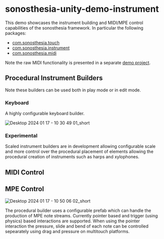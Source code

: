 # sonosthesia-unity-demo-instrument

This demo showcases the instrument building and MIDI/MPE control capabilities of the sonosthesia framework. In particular the following packages:

- [com.sonosthesia.touch](https://github.com/jbat100/sonosthesia-unity-packages/tree/main/packages/com.sonosthesia.touch)
- [com.sonosthesia.instrument](https://github.com/jbat100/sonosthesia-unity-packages/tree/main/packages/com.sonosthesia.instrument)
- [com.sonosthesia.midi](https://github.com/jbat100/sonosthesia-unity-packages/tree/main/packages/com.sonosthesia.midi)

Note the raw MIDI functionality is presented in a separate [demo project](https://github.com/jbat100/sonosthesia-unity-demo-midi).

## Procedural Instrument Builders

Note these builders can be used both in play mode or in edit mode.

### Keyboard

A highly configurable keyboard builder. 

![Desktop 2024 01 17 - 10 30 49 01_short](https://github.com/jbat100/sonosthesia-unity-demo-instrument/assets/1318918/2a9622b9-c820-4f28-991e-22df35698778)

### Experimental

Scaled instrument builders are in development allowing configurable scale and more control over the procedural placement of elements allowing the procedural creation of instruments such as harps and xylophones.

## MIDI Control



## MPE Control

![Desktop 2024 01 17 - 10 50 06 02_short](https://github.com/jbat100/sonosthesia-unity-demo-instrument/assets/1318918/b21e625a-6ba0-4535-a195-c89b7fe42217)

The procedural builder uses a configurable prefab which can handle the production of MPE note streams. Currently pointer based and trigger (using physics) based interactions are supported. When using the pointer interaction the pressure, slide and bend of each note can be controlled sepearately using drag and pressure on multitouch platforms. 